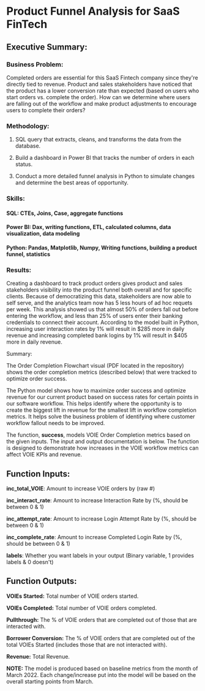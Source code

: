 # Product Funnel Analysis for SaaS FinTech

## Executive Summary:


### Business Problem: 

Completed orders are essential for this SaaS Fintech company since they're directly tied to revenue. Product and sales stakeholders have noticed that the product has a lower conversion rate than expected (based on users who start orders vs. complete the order). How can we determine where users are falling out of the workflow and make product adjustments to encourage users to complete their orders? 


### Methodology: 

1. SQL query that extracts, cleans, and transforms the data from the database.
   
2. Build a dashboard in Power BI that tracks the number of orders in each status.

3. Conduct a more detailed funnel analysis in Python to simulate changes and determine the best areas of opportunity.


### Skills:

#### SQL: CTEs, Joins, Case, aggregate functions

#### Power BI: Dax, writing functions, ETL, calculated columns, data visualization, data modeling

#### Python: Pandas, Matplotlib, Numpy, Writing functions, building a product funnel, statistics


### Results: 

Creating a dashboard to track product orders gives product and sales stakeholders visibility into the product funnel both overall and for specific clients. Because of democratizing this data, stakeholders are now able to self serve, and the analytics team now has 5 less hours of ad hoc requets per week. This analysis showed us that almost 50% of orders fall out before entering the workflow, and less than 25% of users enter their banking credentials to connect their account. According to the model built in Python, increasing user interaction rates by 1% will result in $285 more in daily revenue and increasing completed bank logins by 1% will result in $405 more in daily revenue.




Summary: 

The Order Completion Flowchart visual (PDF located in the repository) shows the order completion metrics (described below) that were tracked to optimize order success. 

The Python model shows how to maximize order success and optimize revenue for our current product based on success rates for certain points in our software workflow. This helps identify where the opportunity is to create the biggest lift in revenue for the smallest lift in workflow completion metrics. It helps solve the business problem of identifying where customer workflow fallout needs to be improved. 

The function, **success**, models VOIE Order Completion metrics based on the given inputs. The input and output documentation is below. The function is designed to demonstrate how increases in the VOIE workflow metrics can affect VOIE KPIs and revenue.

## Function Inputs:

**inc_total_VOIE**: Amount to increase VOIE orders by (raw #)

**inc_interact_rate**: Amount to increase Interaction Rate by (%, should be between 0 & 1)

**inc_attempt_rate**: Amount to increase Login Attempt Rate by (%, should be between 0 & 1)

**inc_complete_rate**: Amount to increase Completed Login Rate by (%, should be between 0 & 1)

**labels**: Whether you want labels in your output (Binary variable, 1 provides labels & 0 doesn't)

## Function Outputs:

**VOIEs Started:** Total number of VOIE orders started.

**VOIEs Completed:** Total number of VOIE orders completed.

**Pullthrough:** The % of VOIE orders that are completed out of those that are interacted with.

**Borrower Conversion:** The % of VOIE orders that are completed out of the total VOIEs Started (includes those that are not interacted with).

**Revenue:** Total Revenue.


**NOTE:** The model is produced based on baseline metrics from the month of March 2022. Each change/increase put into the model will be based on the overall starting points from March.
